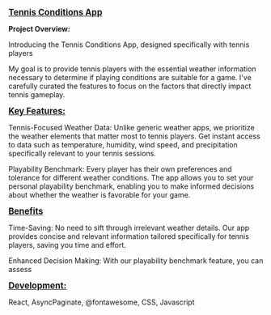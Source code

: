 <b><u><span style="font-size:larger;"> Tennis Conditions App </span></u></b>


**Project Overview:**

Introducing the Tennis Conditions App, designed specifically with tennis players

My goal is to provide tennis players with the essential weather information necessary to determine if playing conditions are suitable for a game. I've carefully curated the features to focus on the factors that directly impact tennis gameplay.

<b><u><span style="font-size:larger;"> Key Features: </span></u></b>

Tennis-Focused Weather Data: Unlike generic weather apps, we prioritize the weather elements that matter most to tennis players. Get instant access to data such as temperature, humidity, wind speed, and precipitation specifically relevant to your tennis sessions.

Playability Benchmark: Every player has their own preferences and tolerance for different weather conditions. The app allows you to set your personal playability benchmark, enabling you to make informed decisions about whether the weather is favorable for your game.

<b><u><span style="font-size:larger;"> Benefits </span></u></b>

Time-Saving: No need to sift through irrelevant weather details. Our app provides concise and relevant information tailored specifically for tennis players, saving you time and effort.

Enhanced Decision Making: With our playability benchmark feature, you can assess



<b><u><span style="font-size:larger;"> Development: </span></u></b>

React, AsyncPaginate, @fontawesome, CSS, Javascript

